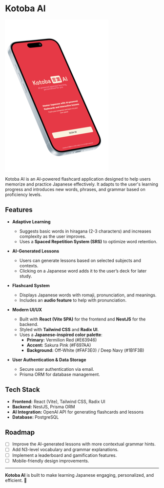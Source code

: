 # Kotoba AI

<img src="./assets/presentation-phone-mock.png" alt="Kotoba AI Presentation Mockup" align="center" height="500px"/>

Kotoba AI is an AI-powered flashcard application designed to help users memorize and practice Japanese effectively. It adapts to the user's learning progress and introduces new words, phrases, and grammar based on proficiency levels.

## Features

- **Adaptive Learning**

  - Suggests basic words in hiragana (2-3 characters) and increases complexity as the user improves.
  - Uses a **Spaced Repetition System (SRS)** to optimize word retention.

- **AI-Generated Lessons**

  - Users can generate lessons based on selected subjects and contexts.
  - Clicking on a Japanese word adds it to the user’s deck for later study.

- **Flashcard System**

  - Displays Japanese words with romaji, pronunciation, and meanings.
  - Includes an **audio feature** to help with pronunciation.

- **Modern UI/UX**

  - Built with **React (Vite SPA)** for the frontend and **NestJS** for the backend.
  - Styled with **Tailwind CSS** and **Radix UI**.
  - Uses a **Japanese-inspired color palette**:
    - **Primary:** Vermilion Red (#E63946)
    - **Accent:** Sakura Pink (#F697AA)
    - **Background:** Off-White (#FAF3E0) / Deep Navy (#1B1F3B)

- **User Authentication & Data Storage**
  - Secure user authentication via email.
  - Prisma ORM for database management.

## Tech Stack

- **Frontend:** React (Vite), Tailwind CSS, Radix UI
- **Backend:** NestJS, Prisma ORM
- **AI Integration:** OpenAI API for generating flashcards and lessons
- **Database:** PostgreSQL

## Roadmap

- [ ] Improve the AI-generated lessons with more contextual grammar hints.
- [ ] Add N3-level vocabulary and grammar explanations.
- [ ] Implement a leaderboard and gamification features.
- [ ] Mobile-friendly design improvements.

---

**Kotoba AI** is built to make learning Japanese engaging, personalized, and efficient. 🚀
